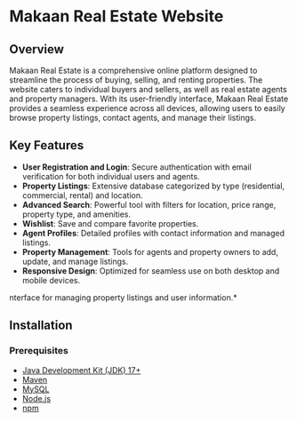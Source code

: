 # Makaan Real Estate Website

## Overview
Makaan Real Estate is a comprehensive online platform designed to streamline the process of buying, selling, and renting properties. The website caters to individual buyers and sellers, as well as real estate agents and property managers. With its user-friendly interface, Makaan Real Estate provides a seamless experience across all devices, allowing users to easily browse property listings, contact agents, and manage their listings.

## Key Features
- **User Registration and Login**: Secure authentication with email verification for both individual users and agents.
- **Property Listings**: Extensive database categorized by type (residential, commercial, rental) and location.
- **Advanced Search**: Powerful tool with filters for location, price range, property type, and amenities.
- **Wishlist**: Save and compare favorite properties.
- **Agent Profiles**: Detailed profiles with contact information and managed listings.
- **Property Management**: Tools for agents and property owners to add, update, and manage listings.
- **Responsive Design**: Optimized for seamless use on both desktop and mobile devices.


nterface for managing property listings and user information.*

## Installation

### Prerequisites
- [Java Development Kit (JDK) 17+](https://www.oracle.com/java/technologies/javase-jdk17-downloads.html)
- [Maven](https://maven.apache.org/)
- [MySQL](https://www.mysql.com/)
- [Node.js](https://nodejs.org/)
- [npm](https://www.npmjs.com/)

